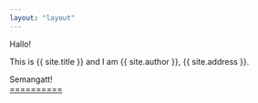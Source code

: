 ```yaml
---
layout: "layout"
---
```


Hallo!

This is {{ site.title }} and I am {{ site.author }}, {{ site.address }}.

Semangatt!<br>[====](GitHubPages/)[======](REPORT/00/)

